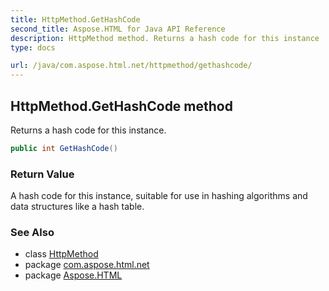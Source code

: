 ```yaml
---
title: HttpMethod.GetHashCode
second_title: Aspose.HTML for Java API Reference
description: HttpMethod method. Returns a hash code for this instance
type: docs

url: /java/com.aspose.html.net/httpmethod/gethashcode/
---
```

## HttpMethod.GetHashCode method

Returns a hash code for this instance.

```java
public int GetHashCode()
```

### Return Value

A hash code for this instance, suitable for use in hashing algorithms and data structures like a hash table.

### See Also

* class [HttpMethod](../)
* package [com.aspose.html.net](../../../com.aspose.html.net/)
* package [Aspose.HTML](../../../)
